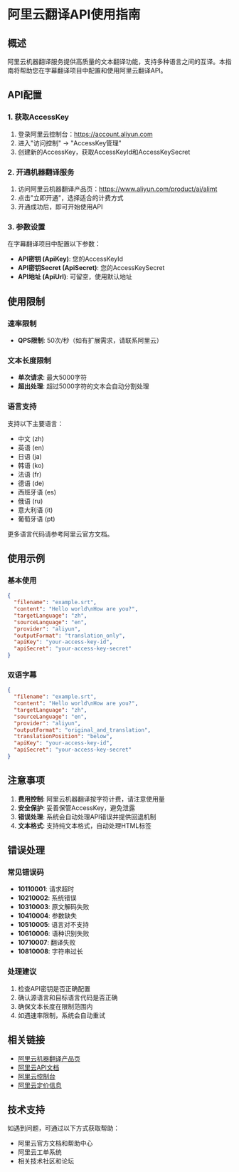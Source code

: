 # 阿里云翻译API使用指南

## 概述

阿里云机器翻译服务提供高质量的文本翻译功能，支持多种语言之间的互译。本指南将帮助您在字幕翻译项目中配置和使用阿里云翻译API。

## API配置

### 1. 获取AccessKey

1. 登录阿里云控制台：https://account.aliyun.com
2. 进入"访问控制" -> "AccessKey管理"
3. 创建新的AccessKey，获取AccessKeyId和AccessKeySecret

### 2. 开通机器翻译服务

1. 访问阿里云机器翻译产品页：https://www.aliyun.com/product/ai/alimt
2. 点击"立即开通"，选择适合的计费方式
3. 开通成功后，即可开始使用API

### 3. 参数设置

在字幕翻译项目中配置以下参数：

- **API密钥 (ApiKey)**: 您的AccessKeyId
- **API密钥Secret (ApiSecret)**: 您的AccessKeySecret
- **API地址 (ApiUrl)**: 可留空，使用默认地址

## 使用限制

### 速率限制
- **QPS限制**: 50次/秒（如有扩展需求，请联系阿里云）

### 文本长度限制
- **单次请求**: 最大5000字符
- **超出处理**: 超过5000字符的文本会自动分割处理

### 语言支持
支持以下主要语言：
- 中文 (zh)
- 英语 (en)
- 日语 (ja)
- 韩语 (ko)
- 法语 (fr)
- 德语 (de)
- 西班牙语 (es)
- 俄语 (ru)
- 意大利语 (it)
- 葡萄牙语 (pt)

更多语言代码请参考阿里云官方文档。

## 使用示例

### 基本使用
```json
{
  "filename": "example.srt",
  "content": "Hello world\nHow are you?",
  "targetLanguage": "zh",
  "sourceLanguage": "en",
  "provider": "aliyun",
  "outputFormat": "translation_only",
  "apiKey": "your-access-key-id",
  "apiSecret": "your-access-key-secret"
}
```

### 双语字幕
```json
{
  "filename": "example.srt",
  "content": "Hello world\nHow are you?",
  "targetLanguage": "zh",
  "sourceLanguage": "en",
  "provider": "aliyun",
  "outputFormat": "original_and_translation",
  "translationPosition": "below",
  "apiKey": "your-access-key-id",
  "apiSecret": "your-access-key-secret"
}
```

## 注意事项

1. **费用控制**: 阿里云机器翻译按字符计费，请注意使用量
2. **安全保护**: 妥善保管AccessKey，避免泄露
3. **错误处理**: 系统会自动处理API错误并提供回退机制
4. **文本格式**: 支持纯文本格式，自动处理HTML标签

## 错误处理

### 常见错误码
- **10110001**: 请求超时
- **10210002**: 系统错误
- **10310003**: 原文解码失败
- **10410004**: 参数缺失
- **10510005**: 语言对不支持
- **10610006**: 语种识别失败
- **10710007**: 翻译失败
- **10810008**: 字符串过长

### 处理建议
1. 检查API密钥是否正确配置
2. 确认源语言和目标语言代码是否正确
3. 确保文本长度在限制范围内
4. 如遇速率限制，系统会自动重试

## 相关链接

- [阿里云机器翻译产品页](https://www.aliyun.com/product/ai/alimt)
- [阿里云API文档](https://help.aliyun.com/zh/machine-translation/)
- [阿里云控制台](https://home.console.aliyun.com/)
- [阿里云定价信息](https://www.aliyun.com/price/product/?spm=a2c4g.11186623.0.0.3d5c4be6x6DZfP#/alimt/detail)

## 技术支持

如遇到问题，可通过以下方式获取帮助：
- 阿里云官方文档和帮助中心
- 阿里云工单系统
- 相关技术社区和论坛